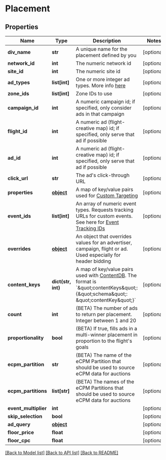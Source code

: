 # Placement

## Properties
Name | Type | Description | Notes
------------ | ------------- | ------------- | -------------
**div_name** | **str** | A unique name for the placement defined by you | [optional] 
**network_id** | **int** | The numeric network id | [optional] 
**site_id** | **int** | The numeric site id | [optional] 
**ad_types** | **list[int]** | One or more integer ad types. More info [here](https://dev.adzerk.com/docs/ad-sizes) | [optional] 
**zone_ids** | **list[int]** | Zone IDs to use | [optional] 
**campaign_id** | **int** | A numeric campaign id; if specified, only consider ads in that campaign | [optional] 
**flight_id** | **int** | A numeric ad (flight-creative map) id; if specified, only serve that ad if possible | [optional] 
**ad_id** | **int** | A numeric ad (flight-creative map) id; if specified, only serve that ad if possible | [optional] 
**click_url** | **str** | The ad&#39;s click-through URL | [optional] 
**properties** | [**object**](.md) | A map of key/value pairs used for [Custom Targeting](https://dev.adzerk.com/docs/custom-targeting) | [optional] 
**event_ids** | **list[int]** | An array of numeric event types. Requests tracking URLs for custom events. See here for [Event Tracking IDs](https://dev.adzerk.com/v1.0/docs/custom-event-tracking) | [optional] 
**overrides** | [**object**](.md) | An object that overrides values for an advertiser, campaign, flight or ad. Used especially for header bidding | [optional] 
**content_keys** | **dict(str, int)** | A map of key/value pairs used with [ContentDB](https://dev.adzerk.com/docs/contentdb-1). The format is &#x60;\&quot;contentKeys\&quot;: {\&quot;schema\&quot;: \&quot;contentKey\&quot;}&#x60; | [optional] 
**count** | **int** | (BETA) The number of ads to return per placement. Integer between 1 and 20 | [optional] 
**proportionality** | **bool** | (BETA) If true, fills ads in a multi-winner placement in proportion to the flight&#39;s goals | [optional] 
**ecpm_partition** | **str** | (BETA) The name of the eCPM Partition that should be used to source eCPM data for auctions | [optional] 
**ecpm_partitions** | **list[str]** | (BETA) The names of the eCPM Partitions that should be used to source eCPM data for auctions | [optional] 
**event_multiplier** | **int** |  | [optional] 
**skip_selection** | **bool** |  | [optional] 
**ad_query** | [**object**](.md) |  | [optional] 
**floor_price** | **float** |  | [optional] 
**floor_cpc** | **float** |  | [optional] 

[[Back to Model list]](../README.md#documentation-for-models) [[Back to API list]](../README.md#documentation-for-api-endpoints) [[Back to README]](../README.md)


